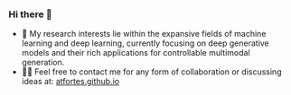 ### Hi there 👋

- 🔭 My research interests lie within the expansive fields of machine learning and deep learning, currently focusing on deep generative models and their rich applications for controllable multimodal generation.
- 🙋‍♂️ Feel free to contact me for any form of collaboration or discussing ideas at: <a href="https://atfortes.github.io/">atfortes.github.io</a>


<!--
<p align="center">ARMANDOL001 [at] E.NTU.EDU.SG</p>

<div align="center">
  <a href="https://buymeacoffee.com/atfortes"><img src="https://img.shields.io/badge/Buy%20Me%20a%20Coffee-ffdd00?&logo=buy-me-a-coffee&logoColor=black" alt="Buy Me A Coffee"/></a>
</div>
-->
